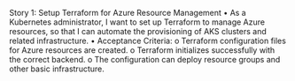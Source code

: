 Story 1: Setup Terraform for Azure Resource Management
•	As a Kubernetes administrator, I want to set up Terraform to manage Azure resources, so that I can automate the provisioning of AKS clusters and related infrastructure.
•	Acceptance Criteria:
o	Terraform configuration files for Azure resources are created.
o	Terraform initializes successfully with the correct backend.
o	The configuration can deploy resource groups and other basic infrastructure.
